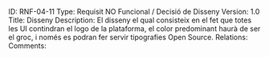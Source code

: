 ID: RNF-04-11
Type: Requisit NO Funcional / Decisió de Disseny
Version: 1.0
Title: Disseny
Description: El disseny el qual consisteix en el fet que totes les UI contindran el logo de la plataforma, el color predominant haurà de ser el groc, i només es podran fer servir tipografies Open Source. 
Relations: 
Comments:
